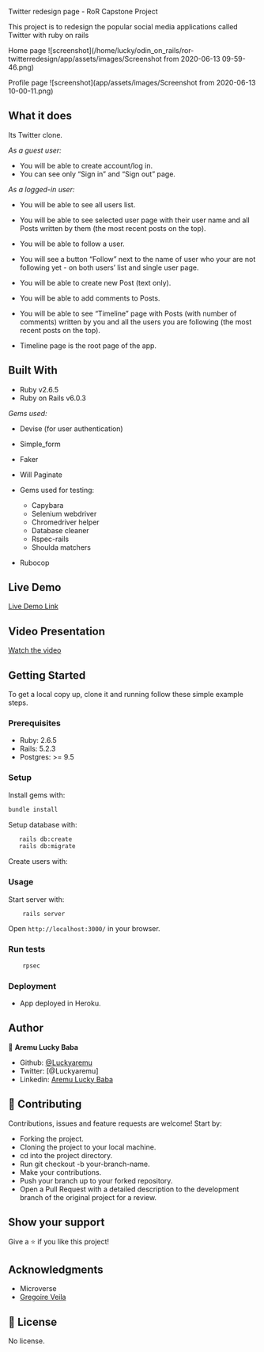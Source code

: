  Twitter redesign page - RoR Capstone Project

This project is to redesign the popular social media applications called Twitter with ruby on rails 

Home page
![screenshot](/home/lucky/odin_on_rails/ror-twitterredesign/app/assets/images/Screenshot from 2020-06-13 09-59-46.png)

Profile page
![screenshot](app/assets/images/Screenshot from 2020-06-13 10-00-11.png)

## What it does

Its Twitter clone.

*As a guest user:*

- You will be able to create account/log in.
- You can see only “Sign in” and “Sign out” page.

*As a logged-in user:*

- You will be able to see all users list.
- You will be able to see selected user page with their user name and all Posts written by them (the most recent posts on the top).
- You will be able to follow a user.
- You will see a button “Follow” next to the name of user who your are not following yet - on both users’ list and single user page.
- You will be able to create new Post (text only).

- You will be able to add comments to Posts.
- You will be able to see “Timeline” page with Posts (with number of  comments) written by you and all the users you are following (the most recent posts on the top).
- Timeline page is the root page of the app.

## Built With

- Ruby v2.6.5
- Ruby on Rails v6.0.3

*Gems used:*

- Devise (for user authentication)
- Simple_form
- Faker
- Will Paginate
- Gems used for testing:
  - Capybara
  - Selenium webdriver
  - Chromedriver helper
  - Database cleaner
  - Rspec-rails
  - Shoulda matchers

- Rubocop

## Live Demo

[Live Demo Link]()

## Video Presentation


[Watch the video](https://www.loom.com/share/c3f14f7d14ef403ca45993f1a1314db6)


## Getting Started

To get a local copy up, clone it and running follow these simple example steps.

### Prerequisites

- Ruby: 2.6.5
- Rails: 5.2.3
- Postgres: >= 9.5

### Setup

Install gems with:

``` bash
bundle install
```

Setup database with:

``` bash
   rails db:create
   rails db:migrate
```

Create users with:


### Usage

Start server with:

``` bash
    rails server
```

Open `http://localhost:3000/` in your browser.

### Run tests

``` bash
    rpsec
```

### Deployment

- App deployed in Heroku.

## Author

👤 **Aremu Lucky Baba**

- Github: [@Luckyaremu](https://github.com/Luckyaremu)
- Twitter: [@Luckyaremu]
- Linkedin: [Aremu Lucky Baba](https://www.linkedin.com/in/lucky-aremu-24807a145/)

## 🤝 Contributing

Contributions, issues and feature requests are welcome! Start by:

- Forking the project.
- Cloning the project to your local machine.
- cd into the project directory.
- Run git checkout -b your-branch-name.
- Make your contributions.
- Push your branch up to your forked repository.
- Open a Pull Request with a detailed description to the development branch of the original project for a review.

## Show your support

Give a ⭐️ if you like this project!

## Acknowledgments

- Microverse
- [Gregoire Veila](https://www.behance.net/gallery/14286087/Twitter-Redesign-of-UI-details)

## 📝 License

No license.